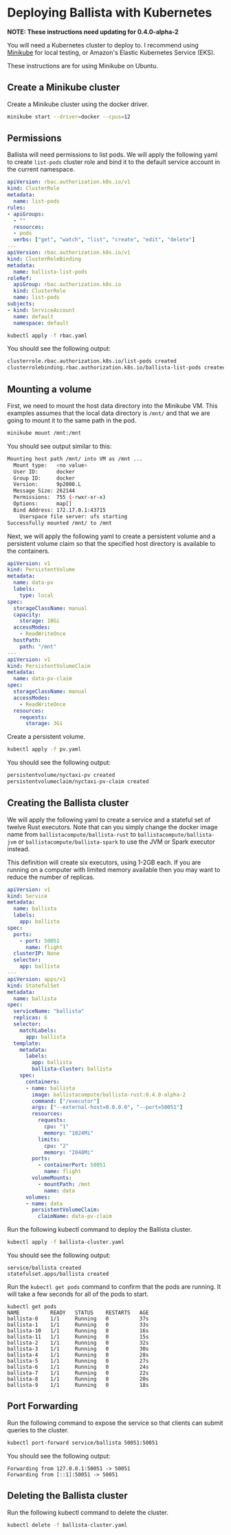 # Deploying Ballista with Kubernetes

**NOTE: These instructions need updating for 0.4.0-alpha-2**

You will need a Kubernetes cluster to deploy to. I recommend using 
[Minikube](https://kubernetes.io/docs/tutorials/hello-minikube) for local testing, or Amazon's Elastic Kubernetes Service (EKS). 

These instructions are for using Minikube on Ubuntu.

## Create a Minikube cluster

Create a Minikube cluster using the docker driver.

```bash
minikube start --driver=docker --cpus=12
```

## Permissions

Ballista will need permissions to list pods. We will apply the following yaml to create `list-pods` cluster role and 
bind it to the default service account in the current namespace.

```yaml
apiVersion: rbac.authorization.k8s.io/v1
kind: ClusterRole
metadata:
  name: list-pods
rules:
- apiGroups:
  - ""
  resources:
  - pods
  verbs: ["get", "watch", "list", "create", "edit", "delete"]
---
apiVersion: rbac.authorization.k8s.io/v1
kind: ClusterRoleBinding
metadata:
  name: ballista-list-pods
roleRef:
  apiGroup: rbac.authorization.k8s.io
  kind: ClusterRole
  name: list-pods
subjects:
- kind: ServiceAccount
  name: default
  namespace: default
```

```bash
kubectl apply -f rbac.yaml
```

You should see the following output:

```bash
clusterrole.rbac.authorization.k8s.io/list-pods created
clusterrolebinding.rbac.authorization.k8s.io/ballista-list-pods created
```

## Mounting a volume

First, we need to mount the host data directory into the Minikube VM. This examples assumes that the local data 
directory is `/mnt/` and that we are going to mount it to the same path in the pod.

```bash
minikube mount /mnt:/mnt
```

You should see output similar to this:

```bash
Mounting host path /mnt/ into VM as /mnt ...
  Mount type:   <no value>
  User ID:      docker
  Group ID:     docker
  Version:      9p2000.L
  Message Size: 262144
  Permissions:  755 (-rwxr-xr-x)
  Options:      map[]
  Bind Address: 172.17.0.1:43715
    Userspace file server: ufs starting
Successfully mounted /mnt/ to /mnt
```

Next, we will apply the following yaml to create a persistent volume and a persistent volume claim so that the 
specified host directory is available to the containers.

```yaml
apiVersion: v1
kind: PersistentVolume
metadata:
  name: data-pv
  labels:
    type: local
spec:
  storageClassName: manual
  capacity:
    storage: 10Gi
  accessModes:
    - ReadWriteOnce
  hostPath:
    path: "/mnt"
---
apiVersion: v1
kind: PersistentVolumeClaim
metadata:
  name: data-pv-claim
spec:
  storageClassName: manual
  accessModes:
    - ReadWriteOnce
  resources:
    requests:
      storage: 3Gi
```

Create a persistent volume.

```bash
kubectl apply -f pv.yaml
```

You should see the following output:

```bash
persistentvolume/nyctaxi-pv created
persistentvolumeclaim/nyctaxi-pv-claim created
```

## Creating the Ballista cluster

We will apply the following yaml to create a service and a stateful set of twelve Rust executors. Note that can you 
simply change the docker image name from `ballistacompute/ballista-rust` to `ballistacompute/ballista-jvm` 
or `ballistacompute/ballista-spark` to use the JVM or Spark executor instead. 

This definition will create six executors, using 1-2GB each. If you are running on a computer with limited memory 
available then you may want to reduce the number of replicas.

```yaml
apiVersion: v1
kind: Service
metadata:
  name: ballista
  labels:
    app: ballista
spec:
  ports:
    - port: 50051
      name: flight
  clusterIP: None
  selector:
    app: ballista
---
apiVersion: apps/v1
kind: StatefulSet
metadata:
  name: ballista
spec:
  serviceName: "ballista"
  replicas: 6
  selector:
    matchLabels:
      app: ballista
  template:
    metadata:
      labels:
        app: ballista
        ballista-cluster: ballista
    spec:
      containers:
      - name: ballista
        image: ballistacompute/ballista-rust:0.4.0-alpha-2
        command: ["/executor"]
        args: ["--external-host=0.0.0.0", "--port=50051"]
        resources:
          requests:
            cpu: "1"
            memory: "1024Mi"
          limits:
            cpu: "2"
            memory: "2048Mi"
        ports:
          - containerPort: 50051
            name: flight
        volumeMounts:
          - mountPath: /mnt
            name: data
      volumes:
      - name: data
        persistentVolumeClaim:
          claimName: data-pv-claim
```

Run the following kubectl command to deploy the Ballista cluster.

```bash
kubectl apply -f ballista-cluster.yaml
```

You should see the following output:

```
service/ballista created
statefulset.apps/ballista created
```

Run the `kubectl get pods` command to confirm that the pods are running. It will take a few seconds for all of the pods to start.

```
kubectl get pods
NAME          READY   STATUS    RESTARTS   AGE
ballista-0    1/1     Running   0          37s
ballista-1    1/1     Running   0          33s
ballista-10   1/1     Running   0          16s
ballista-11   1/1     Running   0          15s
ballista-2    1/1     Running   0          32s
ballista-3    1/1     Running   0          30s
ballista-4    1/1     Running   0          28s
ballista-5    1/1     Running   0          27s
ballista-6    1/1     Running   0          24s
ballista-7    1/1     Running   0          22s
ballista-8    1/1     Running   0          20s
ballista-9    1/1     Running   0          18s
```

## Port Forwarding

Run the following command to expose the service so that clients can submit queries to the cluster.

```bash
kubectl port-forward service/ballista 50051:50051
```

You should see the following output:

```
Forwarding from 127.0.0.1:50051 -> 50051
Forwarding from [::1]:50051 -> 50051
```

## Deleting the Ballista cluster

Run the following kubectl command to delete the cluster.

```bash
kubectl delete -f ballista-cluster.yaml
```